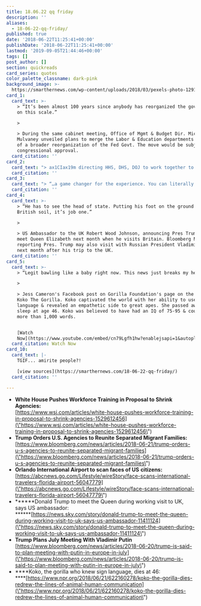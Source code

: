 ```yaml
---
title: 18.06.22 qq friday
description: ''
aliases:
  - 18-06-22-qq-friday/
published: true
date: '2018-06-22T11:25:41+00:00'
publishDate: '2018-06-22T11:25:41+00:00'
lastmod: '2019-09-05T21:44:46+00:00'
tags: []
post_author: []
section: quickreads
card_series: quotes
color_palette_classname: dark-pink
background_image: >-
  https://smarthernews.com/wp-content/uploads/2018/03/pexels-photo-129112-360x360.jpeg
card_1:
  card_text: >-
    > “It’s been almost 100 years since anybody has reorganized the government
    on this scale.”

    > 

    > During the same cabinet meeting, Office of Mgmt & Budget Dir. Mick
    Mulvaney unveiled plans to merge the Labor & Education departments as part
    of a broader reorganization of the Fed Govt. The move would be subject to
    congressional approval.
  card_citation: ''
card_2:
  card_text: "> ax1CIax19m directing HHS, DHS, DOJ to work together to keep illegal immigrant families together during the immigration process and reunite these previously separated groups.”n> n> Pres. Trump in a cabinet meeting directing federal agencies to reunite immigrant families separated by his administrationax19s ax1Czero toleranceax1D policy. 2,342 children have been separated from their parents between May 5 - June 9.A"
  card_citation: ''
card_3:
  card_text: "> “…a game changer for the experience. You can literally go from curb to plane without having to interact with a human being if you so desire.”n> n> Gareth Joyce, Delta SVP of Customer Service, as Orlando International, Floridaax19s busiest airport, becomes the 1st in the nation to require a face scan of passengers arriving & departing on intl flights, including U.S. citizens. Other major US airports may use face scans, but not for all international flights."
  card_citation: ''
card_4:
  card_text: >-
    > “He has to see the head of state. Putting his foot on the ground of
    British soil, it’s job one.”

    > 

    > US Ambassador to the UK Robert Wood Johnson, announcing Pres Trump will
    meet Queen Elizabeth next month when he visits Britain. Bloomberg News is
    reporting Pres. Trump may also visit with Russian President Vladimir Putin
    next month after his trip to the UK.
  card_citation: ''
card_5:
  card_text: >-
    > “Legit bawling like a baby right now. This news just breaks my heart.”

    > 

    > Jess Cameron's Facebook post on Gorilla Foundation's page on the death of
    Koko The Gorilla. Koko captivated the world with her ability to use sign
    language & revealed an empathetic side to great apes. She passed away in her
    sleep at age 46. Koko was believed to have had an IQ of 75-95 & could sign
    more than 1,000 words.


    [Watch
    Now](https://www.youtube.com/embed/cn79Lgfh1hw?enablejsapi=1&autoplay=1&rel=0)
  card_citation: Watch Now
card_10:
  card_text: |-
    TGIF... amirite people?!

    [view sources](https://smarthernews.com/18-06-22-qq-friday/)
  card_citation: ''

---
```

*   **White House Pushes Workforce Training in Proposal to Shrink Agencies:**  
    [https://www.wsj.com/articles/white-house-pushes-workforce-training-in-proposal-to-shrink-agencies-1529612456](\"https://www.wsj.com/articles/white-house-pushes-workforce-training-in-proposal-to-shrink-agencies-1529612456\")
*   **Trump Orders U.S. Agencies to Reunite Separated Migrant Families:**  
    [https://www.bloomberg.com/news/articles/2018-06-21/trump-orders-u-s-agencies-to-reunite-separated-migrant-families](\"https://www.bloomberg.com/news/articles/2018-06-21/trump-orders-u-s-agencies-to-reunite-separated-migrant-families\")
*   **Orlando International Airport to scan faces of US** **citizens:**  
    [https://abcnews.go.com/Lifestyle/wireStory/face-scans-international-travelers-florida-airport-56047779](\"https://abcnews.go.com/Lifestyle/wireStory/face-scans-international-travelers-florida-airport-56047779\")
*   ******Donald Trump to meet the Queen during working visit to UK, says US ambassador:  
    ******[https://news.sky.com/story/donald-trump-to-meet-the-queen-during-working-visit-to-uk-says-us-ambassador-11411124](\"https://news.sky.com/story/donald-trump-to-meet-the-queen-during-working-visit-to-uk-says-us-ambassador-11411124\")
*   **Trump Plans July Meeting With Vladimir Putin**  
    [https://www.bloomberg.com/news/articles/2018-06-20/trump-is-said-to-plan-meeting-with-putin-in-europe-in-july](\"https://www.bloomberg.com/news/articles/2018-06-20/trump-is-said-to-plan-meeting-with-putin-in-europe-in-july\")
*   ****Koko, the gorilla who knew sign language, dies at 46:  
    ****[https://www.npr.org/2018/06/21/622160278/koko-the-gorilla-dies-redrew-the-lines-of-animal-human-communication](\"https://www.npr.org/2018/06/21/622160278/koko-the-gorilla-dies-redrew-the-lines-of-animal-human-communication\")
